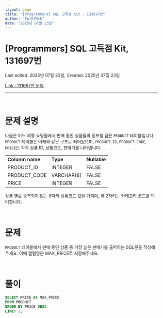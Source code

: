```yaml
---
layout: page
title: "[Programmers] SQL 고득점 Kit - 131697번"
author: "FulOfWrk"
date: "2025년 07월 23일"
---
```


# [Programmers] SQL 고득점 Kit, 131697번

Last edited: 2025년 07월 23일, Created: 2025년 07월 23일

[Link : 131697번 문제](https://school.programmers.co.kr/learn/courses/30/lessons/131697)

---

<br>

# 문제 설명

다음은 어느 의류 쇼핑몰에서 판매 중인 상품들의 정보를 담은 `PRODUCT` 테이블입니다. `PRODUCT` 테이블은 아래와 같은 구조로 되어있으며, `PRODUCT_ID`, `PRODUCT_CODE`, `PRICE`는 각각 상품 ID, 상품코드, 판매가를 나타냅니다. 

<table>
  <tr>
    <td><b>Column name</b></td>
    <td><b>Type</b></td>
    <td><b>Nullable</b></td>
  </tr>
  <tr>
    <td>PRODUCT_ID</td>
    <td>INTEGER</td>
    <td>FALSE</td>
  </tr>
  <tr>
    <td>PRODUCT_CODE</td>
    <td>VARCHAR(8)</td>
    <td>FALSE</td>
  </tr>
  <tr>
    <td>PRICE</td>
    <td>INTEGER</td>
    <td>FALSE</td>
  </tr>
</table>

상품 별로 중복되지 않는 8자리 상품코드 값을 가지며, 앞 2자리는 카테고리 코드를 의미합니다. 

<br>

# 문제

`PRODUCT` 테이블에서 판매 중인 상품 중 가장 높은 판매가를 출력하는 SQL문을 작성해주세요. 이때 컬럼명은 MAX_PRICE로 지정해주세요. 

<br>

# 풀이

```sql
SELECT PRICE AS MAX_PRICE
FROM PRODUCT
ORDER BY PRICE DESC
LIMIT 1;
```

<br>